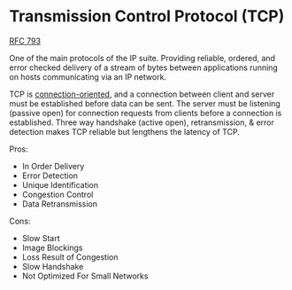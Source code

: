 Transmission Control Protocol (TCP)
===
[RFC 793](https://datatracker.ietf.org/doc/html/rfc793)

One of the main protocols of the IP suite. Providing reliable, ordered, and error checked delivery of a stream of bytes between 
applications running on hosts communicating via an IP network.

TCP is [connection-oriented](https://en.wikipedia.org/wiki/Connection-oriented_communication), and a connection between client and 
server must be established before data can be sent. The server must be listening (passive open) for connection requests from clients
before a connection is established. Three way handshake (active open), retransmission, & error detection makes TCP reliable but lengthens
the latency of TCP.

Pros:
* In Order Delivery
* Error Detection
* Unique Identification
* Congestion Control
* Data Retransmission

Cons:
* Slow Start
* Image Blockings
* Loss Result of Congestion
* Slow Handshake
* Not Optimized For Small Networks

